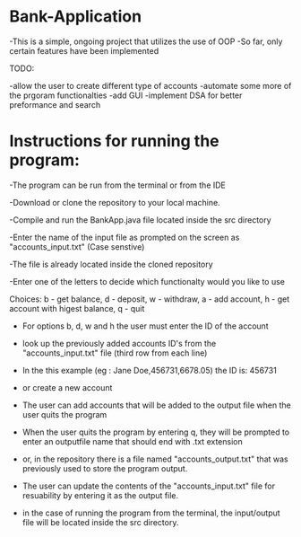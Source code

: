 # Bank-Application

-This is a simple, ongoing project that utilizes the use of OOP 
-So far, only certain features have been implemented


TODO: 

-allow the user to create different type of accounts 
-automate some more of the prgoram functionalties
-add GUI
-implement DSA for better preformance and search

# Instructions for running the program: 

-The program can be run from the terminal or from the IDE

-Download or clone the repository to your local machine.

-Compile and run the BankApp.java file located inside the src directory

-Enter the name of the input file as prompted on the screen as "accounts_input.txt" (Case senstive)

-The file is already located inside the cloned repository 

-Enter one of the letters to decide which functionalty would you like to use

Choices:
b - get balance, d - deposit, w - withdraw, a - add account, h - get account with higest balance, q - quit

- For options b, d, w and h the user must enter the ID of the account 

- look up the previously added accounts ID's from the "accounts_input.txt" file (third row from each line) 

- In the this example (eg : Jane Doe,456731,6678.05) the ID is: 456731

- or create a new account

- The user can add accounts that will be added to the output file when the user quits the program

- When the user quits the program by entering q, they will be prompted to enter an outputfile name that should end with .txt extension

- or, in the repository there is a file named "accounts_output.txt" that was previously used to store the program output. 

- The user can update the contents of the "accounts_input.txt" file for resuability by entering it as the output file.

- in the case of running the program from the terminal, the input/output file will be located inside the src directory.






